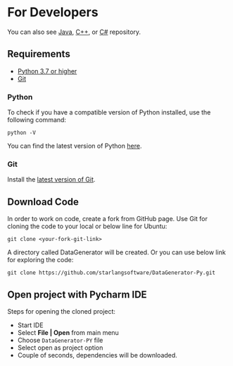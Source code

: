 For Developers
============
You can also see [Java](https://github.com/starlangsoftware/DataGenerator), [C++](https://github.com/starlangsoftware/DataGenerator-CPP),  or [C#](https://github.com/starlangsoftware/DataGenerator-CS) repository.

## Requirements

* [Python 3.7 or higher](#python)
* [Git](#git)

### Python 

To check if you have a compatible version of Python installed, use the following command:

    python -V
    
You can find the latest version of Python [here](https://www.python.org/downloads/).

### Git

Install the [latest version of Git](https://git-scm.com/book/en/v2/Getting-Started-Installing-Git).

## Download Code

In order to work on code, create a fork from GitHub page. 
Use Git for cloning the code to your local or below line for Ubuntu:

	git clone <your-fork-git-link>

A directory called DataGenerator will be created. Or you can use below link for exploring the code:

	git clone https://github.com/starlangsoftware/DataGenerator-Py.git

## Open project with Pycharm IDE

Steps for opening the cloned project:

* Start IDE
* Select **File | Open** from main menu
* Choose `DataGenerator-PY` file
* Select open as project option
* Couple of seconds, dependencies will be downloaded. 

